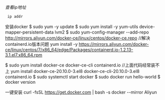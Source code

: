 *查看ip地址*
```bash
 ip addr
```
安装docker
$ sudo  yum -y update
$ sudo yum install -y yum-utils device-mapper-persistent-data lvm2
$ sudo yum-config-manager    --add-repo     http://mirrors.aliyun.com/docker-ce/linux/centos/docker-ce.repo
//解决containerd.io版本问题
yum install -y https://mirrors.aliyun.com/docker-ce/linux/centos/7/x86_64/edge/Packages/containerd.io-1.2.13-3.1.el7.x86_64.rpm

$ sudo yum install docker-ce docker-ce-cli containerd.io
//上面代码经常装不上
 yum install docker-ce-20.10.0-3.el8 docker-ce-cli-20.10.0-3.el8 containerd.io
$ sudo systemctl start docker 
$ sudo docker run hello-world
$ docker version


一键安装
curl -fsSL https://get.docker.com | bash -s docker --mirror Aliyun